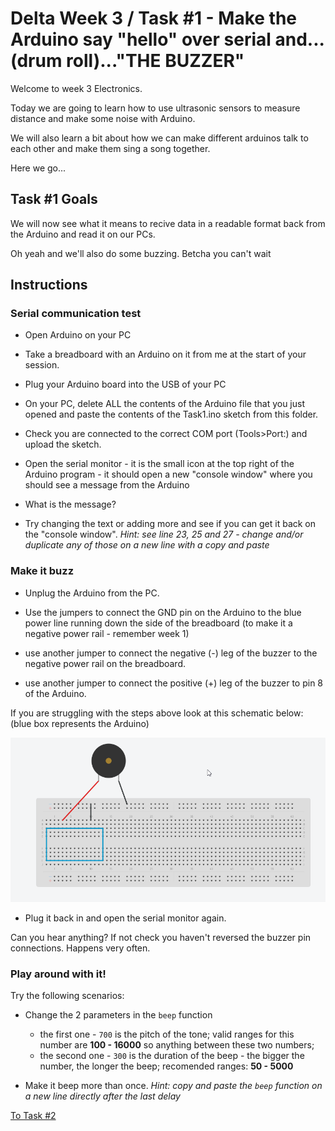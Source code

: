 # Delta Week 3 / Task #1 - Make the Arduino say "hello" over serial and...(drum roll)..."THE BUZZER"

Welcome to week 3 Electronics.

Today we are going to learn how to use ultrasonic sensors to measure distance and make some noise with Arduino. 

We will also learn a bit about how we can make different arduinos talk to each other and make them sing a song together.

Here we go...

## Task #1 Goals

We will now see what it means to recive data in a readable format back from the Arduino and read it on our PCs.

Oh yeah and we'll also do some buzzing. Betcha you can't wait

## Instructions

### Serial communication test

- Open Arduino on your PC

- Take a breadboard with an Arduino on it from me at the start of your session.

- Plug your Arduino board into the USB of your PC

- On your PC, delete ALL the contents of the Arduino file that you just opened and paste the contents of the Task1.ino sketch from this folder.

- Check you are connected to the correct COM port (Tools>Port:) and upload the sketch.

- Open the serial monitor - it is the small icon at the top right of the Arduino program - it should open a new "console window" where you should see a message from the Arduino

- What is the message?

- Try changing the text or adding more and see if you can get it back on the "console window". *Hint: see line 23, 25 and 27 - change and/or duplicate any of those on a new line with a copy and paste*

### Make it buzz

- Unplug the Arduino from the PC.

- Use the jumpers to connect the GND pin on the Arduino to the blue power line running down the side of the breadboard (to make it a negative power rail - remember week 1)

- use another jumper to connect the negative (-) leg of the buzzer to the negative power rail on the breadboard.

- use another jumper to connect the positive (+) leg of the buzzer to pin 8 of the Arduino.

If you are struggling with the steps above look at this schematic below: (blue box represents the Arduino)

![Buzzer schematic](../images/buzzer.png)

- Plug it back in and open the serial monitor again.

Can you hear anything? If not check you haven't reversed the buzzer pin connections. Happens very often.

### Play around with it!

Try the following scenarios:

- Change the 2 parameters in the `beep` function
  - the first one - `700` is the pitch of the tone; valid ranges for this number are **100 - 16000** so anything between these two numbers;
  - the second one - `300` is the duration of the beep - the bigger the number, the longer the beep; recomended ranges: **50 - 5000**
  
- Make it beep more than once. *Hint: copy and paste the `beep` function on a new line directly after the last delay*


[To Task #2](https://github.com/dant14/Delta-sessions/tree/main/Week3/Task2)
